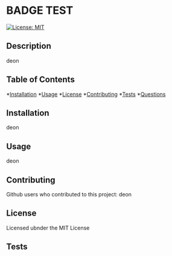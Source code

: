
  # **BADGE TEST**

  [![License: MIT](https://img.shields.io/badge/License-MIT-yellow.svg)](https://opensource.org/licenses/ISC)

  ## Description
  deon

  ## Table of Contents
  *[Installation](#installation)
  *[Usage](#usage)
  *[License](#license)
  *[Contributing](#contributing)
  *[Tests](#tests)
  *[Questions](#questions) 
  
  ## Installation
  deon

  ## Usage
  deon

  ## Contributing
  Github users who contributed to this project: deon

  ## License
  Licensed ubnder the MIT License

  ## Tests


